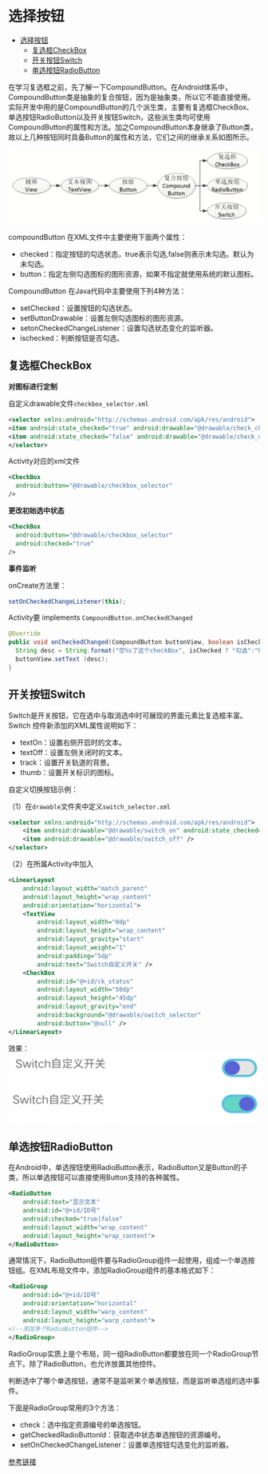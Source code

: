 # 选择按钮

- [选择按钮](#选择按钮)
  - [复选框CheckBox](#复选框checkbox)
  - [开关按钮Switch](#开关按钮switch)
  - [单选按钮RadioButton](#单选按钮radiobutton)



在学习复选框之前，先了解一下CompoundButton。在Android体系中，CompoundButton类是抽象的复合按钮，因为是抽象类，所以它不能直接使用。实际开发中用的是CompoundButton的几个派生类，主要有复选框CheckBox、单选按钮RadioButton以及开关按钮Switch，这些派生类均可使用CompoundButton的属性和方法。加之CompoundButton本身继承了Button类，故以上几种按钮同时具备Button的属性和方法，它们之间的继承关系如图所示。

![CompoundButton](./img/CompoundButton.png)

compoundButton 在XML文件中主要使用下面两个属性：

- checked：指定按钮的勾选状态，true表示勾选,false则表示未勾选。默认为未勾选。
- button：指定左侧勾选图标的图形资源，如果不指定就使用系统的默认图标。


CompoundButton 在Java代码中主要使用下列4种方法：

- setChecked：设置按钮的勾选状态。
- setButtonDrawable：设置左侧勾选图标的图形资源。
- setonCheckedChangeListener：设置勾选状态变化的监听器。
- ischecked：判断按钮是否勾选。


## 复选框CheckBox

**对图标进行定制**

自定义drawable文件`checkbox_selector.xml`

```xml
<selector xmlns:android="http://schemas.android.com/apk/res/android">
<item android:state_checked="true" android:drawable="@drawable/check_choose" />
<item android:state_checked="false" android:drawable="@drawable/check_unchoose" />
</selector>
```
Activity对应的xml文件
```xml
<CheckBox
  android:button="@drawable/checkbox_selector"
/>
```

**更改初始选中状态**

```xml
<CheckBox
  android:button="@drawable/checkbox_selector"
  android:checked="true"
/>
```

**事件监听**

onCreate方法里：
```java
setOnCheckedChangeListener(this);
```
Activity要 implements `CompoundButton.onCheckedChanged`
```java
@Override
public void onCheckedChanged(CompoundButton buttonView, boolean isChecked){
  String desc = String.format("您%s了这个checkBox", isChecked ? "勾选":"取消勾选");
  buttonView.setText (desc);
}
```

## 开关按钮Switch

Switch是开关按钮，它在选中与取消选中时可展现的界面元素比复选框丰富。Switch 控件新添加的XML属性说明如下：

- textOn：设置右侧开启时的文本。
- textOff：设置左侧关闭时的文本。
- track：设置开关轨道的背景。
- thumb：设置开关标识的图标。


自定义切换按钮示例：

（1）在`drawable`文件夹中定义`switch_selector.xml`
```xml
<selector xmlns:android="http://schemas.android.com/apk/res/android">
    <item android:drawable="@drawable/switch_on" android:state_checked="true" />
    <item android:drawable="@drawable/switch_off" />
</selector>
```
（2）在所属Activity中加入

```xml
<LinearLayout
    android:layout_width="match_parent"
    android:layout_height="wrap_content"
    android:orientation="horizontal">
    <TextView
        android:layout_width="0dp"
        android:layout_height="wrap_content"
        android:layout_gravity="start"
        android:layout_weight="1"
        android:padding="5dp"
        android:text="Switch自定义开关" />
    <CheckBox
        android:id="@+id/ck_status"
        android:layout_width="50dp"
        android:layout_height="45dp"
        android:layout_gravity="end"
        android:background="@drawable/switch_selector"
        android:button="@null" />
</LinearLayout>
```
效果：
![switch](img/switch.jpg)

## 单选按钮RadioButton

在Android中，单选按钮使用RadioButton表示，RadioButton又是Button的子类，所以单选按钮可以直接使用Button支持的各种属性。

```xml
<RadioButton 
    android:text="显示文本"
    android:id="@+id/ID号"
    android:checked="true|false"
    android:layout_width="wrap_content"
    android:layout_height="wrap_content">
</RadioButton>
```
通常情况下，RadioButton组件要与RadioGroup组件一起使用，组成一个单选按钮组。在XML布局文件中，添加RadioGroup组件的基本格式如下：
```xml
<RadioGroup
    android:id="@+id/ID号"
    android:orientation="horizontal"
    android:layout_width="warp_content"
    android:layout_height="warp_content">
<!--添加多个RadioButton组件-->
</RadioGroup>
```

RadioGroup实质上是个布局，同一组RadioButton都要放在同一个RadioGroup节点下。除了RadioButton，也允许放置其他控件。

判断选中了哪个单选按钮，通常不是监听某个单选按钮，而是监听单选组的选中事件。

下面是RadioGroup常用的3个方法：

- check：选中指定资源编号的单选按钮。
- getCheckedRadioButtonld：获取选中状态单选按钮的资源编号。
- setOnCheckedChangeListener：设置单选按钮勾选变化的监听器。


[参考链接](https://blog.csdn.net/acmman/article/details/44776547)